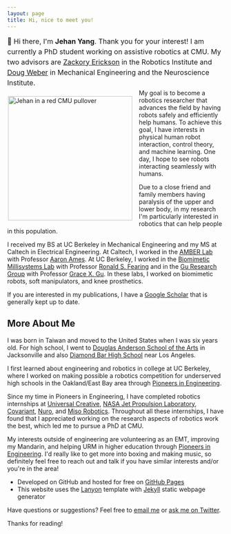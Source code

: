 ```yaml
---
layout: page
title: Hi, nice to meet you!
---
```

<h3 class="message" style="line-height:1.5; margin-top:0.5rem; font-weight:normal; margin-bottom:0.2rem; font-size:12pt;">
	👋 Hi there, I'm <b>Jehan Yang</b>. Thank you for your interest! I am currently a PhD student working on assistive robotics at CMU. My two advisors are <a href="https://zackory.com/">Zackory Erickson</a> in the Robotics Institute and <a href="https://engineering.cmu.edu/directory/bios/weber-douglas.html">Doug Weber</a> in Mechanical Engineering and the Neuroscience Institute. 
</h3 >

<img src="/images/jehanfull2-min.jpg" alt="Jehan in a red CMU pullover" style="float: left; margin: 1rem; height: 18rem; margin-bottom: 0.1rem; margin-left:0.1rem"/>
My goal is to become a robotics researcher that advances the field by having robots safely and efficiently help humans. To achieve this goal, I have interests in physical human robot interaction, control theory, and machine learning. One day, I hope to see robots interacting seamlessly with humans. 

Due to a close friend and family members having paralysis of the upper and lower body, in my research I'm particularly interested in robotics that can help people in this population.

I received my BS at UC Berkeley in Mechanical Engineering and my MS at Caltech in Electrical Engineering. At Caltech, I worked in the [AMBER Lab](http://www.bipedalrobotics.com/) with Professor [Aaron Ames](http://www.bipedalrobotics.com/people.html). At UC Berkeley, I worked in the [Biomimetic Millisystems Lab](https://people.eecs.berkeley.edu/~ronf/Biomimetics.html) with Professor [Ronald S. Fearing](https://people.eecs.berkeley.edu/~ronf/) and in the [Gu Research Group](https://gu.berkeley.edu) with Professor [Grace X. Gu](https://me.berkeley.edu/people/grace-x-gu/). In these labs, I worked on biomimetic robots, soft manipulators, and knee prosthetics.

If you are interested in my publications, I have a [Google
Scholar](https://scholar.google.com/citations?user=SYQvCw4AAAAJ&hl=en) that is generally kept up to date. 

## More About Me

I was born in Taiwan and moved to the United States when I was six years old. For high school, I went to [Douglas Anderson School of the Arts](https://dcps.duvalschools.org/anderson) in Jacksonville and also [Diamond Bar High School](https://dbhs.wvusd.k12.ca.us/) near Los Angeles.

I first learned about engineering and robotics in college at UC Berkeley, where I worked on making possible a robotics competition for underserved high schools in the Oakland/East Bay area through [Pioneers in Engineering](https://pierobotics.org). 

Since my time in Pioneers in Engineering, I have completed robotics internships at [Universal Creative](https://jobs.universalparks.com/universal-creative/), [NASA Jet Propulsion Laboratory](https://www.jpl.nasa.gov/), [Covariant](https://covariant.ai/), [Nuro](https://www.nuro.ai/), and [Miso Robotics](https://misorobotics.com/). Throughout all these internships, I have found that I appreciated working on the research aspects of robotics work the best, which led me to pursue a PhD at CMU. 

My interests outside of engineering are volunteering as an EMT, improving my Mandarin, and helping URM in higher education through [Pioneers in Engineering](https://pierobotics.org). I'd really like to get more into boxing and making music, so definitely feel free to reach out and talk if you have similar interests and/or you're in the area!

* Developed on GitHub and hosted for free on [GitHub Pages](https://pages.github.com)
* This website uses the [Lanyon](https://lanyon.getpoole.com/) template with [Jekyll](https://jekyllrb.com/) static webpage generator

Have questions or suggestions? Feel free to [email me](mailto:jehanyang@gmail.com) or [ask me on Twitter](https://twitter.com/jehanyang).

Thanks for reading!

